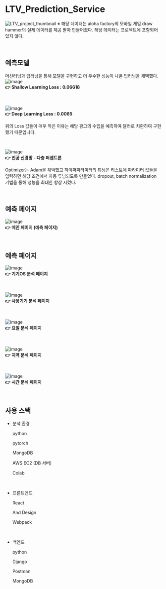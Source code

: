 # LTV_Prediction_Service
![LTV_project_thumbnail](https://user-images.githubusercontent.com/57481424/122573079-5cbe3b80-d089-11eb-9d8d-db2d12c33b62.png)
※ 해당 데이터는 aloha factory의 모바일 게임 draw hammer의 실제 데이터를 제공 받아 만들어졌다. 해당 데이터는 프로젝트에 포함되어 있지 않다.

<br/>

## 예측모델
머신러닝과 딥러닝을 통해 모델을 구현하고 더 우수한 성능이 나온 딥러닝을 채택했다.<br/>
![image](https://user-images.githubusercontent.com/57481424/122574771-fa663a80-d08a-11eb-8b0b-5f1e67763426.png)<br/>
**👉 Shallow Learning Loss : 0.06618**

<br/>

![image](https://user-images.githubusercontent.com/57481424/122574780-ff2aee80-d08a-11eb-840d-4fa36f2bd354.png)<br/>
**👉 Deep Learning Loss : 0.0065**

위의 Loss 값들이 매우 작은 이유는 해당 광고의 수입을 예측하여 달러로 치환하여 구현했기 때문입니다.

<br/>

![image](https://user-images.githubusercontent.com/57481424/122574980-35686e00-d08b-11eb-9d19-94f35195f7ea.png)<br/>
**👉 인공 신경망 - 다층 퍼셉트론**

Optimizer는 Adam을 채택했고 하이퍼파라미터의 튜닝은 리스트에 파라미터 값들을 입력하면 해당 조건에서 자동 튜닝되도록 만들었다.
dropout, batch normalization 기법을 통해 성능을 최대한 향상 시켰다.

<br/>

## 예측 페이지
![image](https://user-images.githubusercontent.com/57481424/122574206-64321480-d08a-11eb-92a0-a27510e497be.png)<br/>
**👉 메인 페이지 (예측 페이지)**

<br/>

## 예측 페이지
![image](https://user-images.githubusercontent.com/57481424/122574355-8a57b480-d08a-11eb-8bf3-b81862880b46.png)<br/>
**👉 기기OS 분석 페이지**

<br/>

![image](https://user-images.githubusercontent.com/57481424/122574421-993e6700-d08a-11eb-9e52-3e9f75a78099.png)<br/>
**👉 사용기기 분석 페이지**

<br/>

![image](https://user-images.githubusercontent.com/57481424/122574461-a22f3880-d08a-11eb-8729-1f351391c80e.png)<br/>
**👉 요일 분석 페이지**

<br/>

![image](https://user-images.githubusercontent.com/57481424/122576211-67c69b00-d08c-11eb-8aab-f11c02fdb81a.png)<br/>
**👉 지역 분석 페이지**

<br/>

![image](https://user-images.githubusercontent.com/57481424/122574506-ac513700-d08a-11eb-8628-79f7249cb530.png)<br/>
**👉 시간 분석 페이지**

<br/>

## 사용 스택
- 분석 환경

  python
  
  pytorch
  
  MongoDB
  
  AWS EC2 (DB 서버)
  
  Colab
  
  <br/>
  
- 프론트엔드

  React
  
  And Design
  
  Webpack
  
  <br/>
  
- 백엔드

  python
  
  Django
  
  Postman
  
  MongoDB
